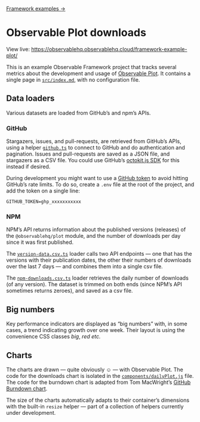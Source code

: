 [Framework examples →](../)

# Observable Plot downloads

View live: <https://observablehq.observablehq.cloud/framework-example-plot/>

This is an example Observable Framework project that tracks several metrics about the development and usage of [Observable Plot](https://observablehq.com/plot/). It contains a single page in [`src/index.md`](./src/index.md?plain=1), with no configuration file.

## Data loaders

Various datasets are loaded from GitHub’s and npm’s APIs.

### GitHub

Stargazers, issues, and pull-requests, are retrieved from GitHub’s APIs, using a helper [`github.ts`](./src/data/github.ts) to connect to GitHub and do authentication and pagination. Issues and pull-requests are saved as a JSON file, and stargazers as a CSV file. You could use GitHub’s [octokit.js SDK](https://github.com/octokit/octokit.js) for this instead if desired.

During development you might want to use a [GitHub token](https://docs.github.com/rest/using-the-rest-api/getting-started-with-the-rest-api#authentication) to avoid hitting GitHub’s rate limits. To do so, create a `.env` file at the root of the project, and add the token on a single line:

```
GITHUB_TOKEN=ghp_xxxxxxxxxxx
```

### NPM

NPM’s API returns information about the published versions (releases) of the `@observablehq/plot` module, and the number of downloads per day since it was first published.

The [`version-data.csv.ts`](./src/data/version-data.csv.ts) loader calls two API endpoints — one that has the versions with their publication dates, the other their numbers of downloads over the last 7 days — and combines them into a single csv file.

The [`npm-downloads.csv.ts`](./src/data/npm-downloads.csv.ts) loader retrieves the daily number of downloads (of any version). The dataset is trimmed on both ends (since NPM’s API sometimes returns zeroes), and saved as a csv file.

## Big numbers

Key performance indicators are displayed as “big numbers” with, in some cases, a trend indicating growth over one week. Their layout is using the convenience CSS classes _big_, _red_ _etc._

## Charts

The charts are drawn — quite obviously ☺️ — with Observable Plot. The code for the downloads chart is isolated in the [`components/dailyPlot.js`](./src/components/dailyPlot.js) file. The code for the burndown chart is adapted from Tom MacWright’s [GitHub Burndown chart](https://observablehq.com/@tmcw/github-burndown).

The size of the charts automatically adapts to their container’s dimensions with the built-in `resize` helper — part of a collection of helpers currently under development.
